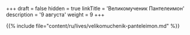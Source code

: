 +++
draft = false
hidden = true
linkTitle = 'Великомученик Пантелеимон'
description = '9 августа'
weight = 9
+++

{{% include file="content/ru/lives/velikomuchenik-panteleimon.md" %}}
